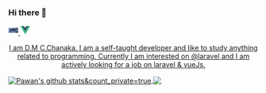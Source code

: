 ### Hi there 👋


<a align="center" href="https://github.com/dmcchanaka"> <img width="20px" src="https://raw.githubusercontent.com/devicons/devicon/master/icons/php/php-original.svg" alt="dmcchanaka: PHP" />
    <a align="center" href="https://github.com/dmcchanaka"> <img width="20px" src="https://raw.githubusercontent.com/devicons/devicon/master/icons/vuejs/vuejs-original.svg" alt="dmcchanaka: VUEJS" />

I am D.M C.Chanaka. I am a self-taught developer and like to study anything related to programming. Currently I am interested on @laravel and I am actively looking for a job on laravel & vueJs.

<a href="https://github.com/dmcchanaka">
    <img height="150px" align="center" src="https://github-readme-stats.vercel.app/api?username=dmcchanaka&show_icons=true&theme=nord&line_height=27" alt="Pawan's github stats&count_private=true"/>
</a>
<a href="https://github.com/dmcchanaka">
    <img height="150px" align="center" src="https://github-readme-stats.vercel.app/api/top-langs/?username=dmcchanaka&theme=nord&layout=compact&langs_count=10&count_private=true" />
</a>
